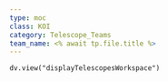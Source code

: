 ```yaml
---
type: moc
class: KOI
category: Telescope_Teams
team_name: <% await tp.file.title %>
---
```


```dataviewjs
dv.view("displayTelescopesWorkspace")
```